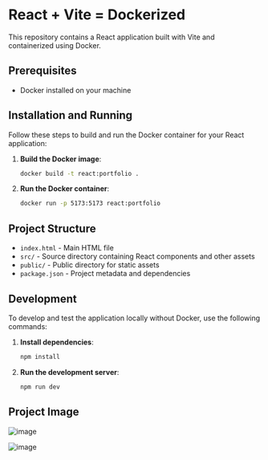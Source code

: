 # React + Vite = Dockerized

This repository contains a React application built with Vite and containerized using Docker.

## Prerequisites

- Docker installed on your machine

## Installation and Running

Follow these steps to build and run the Docker container for your React application:

1. **Build the Docker image**:
    ```sh
    docker build -t react:portfolio .
    ```

2. **Run the Docker container**:
    ```sh
    docker run -p 5173:5173 react:portfolio
    ```

## Project Structure

- `index.html` - Main HTML file
- `src/` - Source directory containing React components and other assets
- `public/` - Public directory for static assets
- `package.json` - Project metadata and dependencies

## Development

To develop and test the application locally without Docker, use the following commands:

1. **Install dependencies**:
    ```sh
    npm install
    ```

2. **Run the development server**:
    ```sh
    npm run dev
    ```
## Project Image
![image](https://github.com/amaan-igs/Docker/assets/172314900/f4430510-6a91-448c-b216-fcf75c8e70f7)

![image](https://github.com/amaan-igs/Docker/assets/172314900/2f9096fd-b296-4d5d-9f0c-24c65908c28e)

